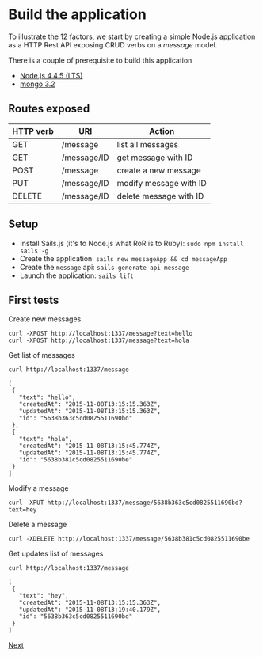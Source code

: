 # Build the application

To illustrate the 12 factors, we start by creating a simple Node.js application as a HTTP Rest API exposing CRUD verbs on a *message* model.

There is a couple of prerequisite to build this application
* [Node.js 4.4.5 (LTS)](https://nodejs.org/en/)
* [mongo 3.2](https://docs.mongodb.org/manual/installation/)

## Routes exposed

HTTP verb | URI | Action
----------| --- | ------
GET | /message | list all messages
GET | /message/ID | get message with ID
POST | /message | create a new message
PUT | /message/ID | modify message with ID
DELETE | /message/ID | delete message with ID

## Setup

* Install Sails.js (it's to Node.js what RoR is to Ruby): `sudo npm install sails -g`
* Create the application:  `sails new messageApp && cd messageApp`
* Create the `message` api:  `sails generate api message`
* Launch the application: `sails lift`

## First tests

Create new messages

```
curl -XPOST http://localhost:1337/message?text=hello
curl -XPOST http://localhost:1337/message?text=hola
```

Get list of messages

```
curl http://localhost:1337/message

[
 {
   "text": "hello",
   "createdAt": "2015-11-08T13:15:15.363Z",
   "updatedAt": "2015-11-08T13:15:15.363Z",
   "id": "5638b363c5cd0825511690bd"
 },
 {
   "text": "hola",
   "createdAt": "2015-11-08T13:15:45.774Z",
   "updatedAt": "2015-11-08T13:15:45.774Z",
   "id": "5638b381c5cd0825511690be"
 }
]
```

Modify a message

```
curl -XPUT http://localhost:1337/message/5638b363c5cd0825511690bd?text=hey
```

Delete a message

 ```
 curl -XDELETE http://localhost:1337/message/5638b381c5cd0825511690be
 ```

Get updates list of messages

```
curl http://localhost:1337/message

[
 {
   "text": "hey",
   "createdAt": "2015-11-08T13:15:15.363Z",
   "updatedAt": "2015-11-08T13:19:40.179Z",
   "id": "5638b363c5cd0825511690bd"
 }
]
```

[Next](01_codebase.md)
